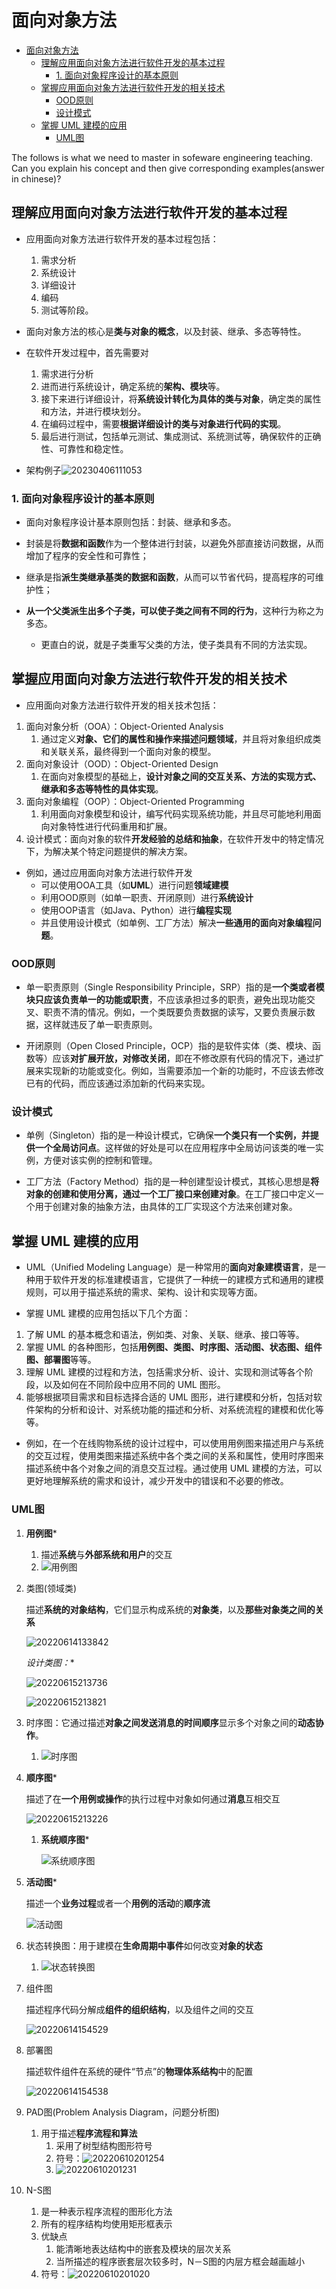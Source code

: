 # 面向对象方法

- [面向对象方法](#面向对象方法)
  - [理解应用面向对象方法进行软件开发的基本过程](#理解应用面向对象方法进行软件开发的基本过程)
    - [1. 面向对象程序设计的基本原则](#1-面向对象程序设计的基本原则)
  - [掌握应用面向对象方法进行软件开发的相关技术](#掌握应用面向对象方法进行软件开发的相关技术)
    - [OOD原则](#ood原则)
    - [设计模式](#设计模式)
  - [掌握 UML 建模的应用](#掌握-uml-建模的应用)
    - [UML图](#uml图)

The follows is what we need to master in sofeware engineering teaching. Can you explain his concept and then give corresponding examples(answer in chinese)?

## 理解应用面向对象方法进行软件开发的基本过程

- 应用面向对象方法进行软件开发的基本过程包括：
  1. 需求分析
  2. 系统设计
  3. 详细设计
  4. 编码
  5. 测试等阶段。
- 面向对象方法的核心是**类与对象的概念**，以及封装、继承、多态等特性。
- 在软件开发过程中，首先需要对
  1. 需求进行分析
  2. 进而进行系统设计，确定系统的**架构、模块**等。
  3. 接下来进行详细设计，将**系统设计转化为具体的类与对象**，确定类的属性和方法，并进行模块划分。
  4. 在编码过程中，需要**根据详细设计的类与对象进行代码的实现**。
  5. 最后进行测试，包括单元测试、集成测试、系统测试等，确保软件的正确性、可靠性和稳定性。

- 架构例子![20230406111053](https://raw.githubusercontent.com/Logible/Image/main/note_image/20230406111053.png)

### 1. 面向对象程序设计的基本原则

- 面向对象程序设计基本原则包括：封装、继承和多态。

- 封装是将**数据和函数**作为一个整体进行封装，以避免外部直接访问数据，从而增加了程序的安全性和可靠性；
- 继承是指**派生类继承基类的数据和函数**，从而可以节省代码，提高程序的可维护性；
- **从一个父类派生出多个子类，可以使子类之间有不同的行为**，这种行为称之为多态。
  - 更直白的说，就是子类重写父类的方法，使子类具有不同的方法实现。

## 掌握应用面向对象方法进行软件开发的相关技术

- 应用面向对象方法进行软件开发的相关技术包括：

1. 面向对象分析（OOA）：Object-Oriented Analysis
   1. 通过定义**对象、它们的属性和操作来描述问题领域**，并且将对象组织成类和关联关系，最终得到一个面向对象的模型。
2. 面向对象设计（OOD）：Object-Oriented Design
   1. 在面向对象模型的基础上，**设计对象之间的交互关系、方法的实现方式、继承和多态等特性的具体实现**。
3. 面向对象编程（OOP）：Object-Oriented Programming
   1. 利用面向对象模型和设计，编写代码实现系统功能，并且尽可能地利用面向对象特性进行代码重用和扩展。
4. 设计模式：面向对象的软件**开发经验的总结和抽象**，在软件开发中的特定情况下，为解决某个特定问题提供的解决方案。

- 例如，通过应用面向对象方法进行软件开发
  - 可以使用OOA工具（如**UML**）进行问题**领域建模**
  - 利用OOD原则（如单一职责、开闭原则）进行**系统设计**
  - 使用OOP语言（如Java、Python）进行**编程实现**
  - 并且使用设计模式（如单例、工厂方法）解决**一些通用的面向对象编程问题**。

### OOD原则

- 单一职责原则（Single Responsibility Principle，SRP）指的是**一个类或者模块只应该负责单一的功能或职责**，不应该承担过多的职责，避免出现功能交叉、职责不清的情况。例如，一个类既要负责数据的读写，又要负责展示数据，这样就违反了单一职责原则。

- 开闭原则（Open Closed Principle，OCP）指的是软件实体（类、模块、函数等）应该**对扩展开放，对修改关闭**，即在不修改原有代码的情况下，通过扩展来实现新的功能或变化。例如，当需要添加一个新的功能时，不应该去修改已有的代码，而应该通过添加新的代码来实现。

### 设计模式

- 单例（Singleton）指的是一种设计模式，它确保**一个类只有一个实例，并提供一个全局访问点**。这样做的好处是可以在应用程序中全局访问该类的唯一实例，方便对该实例的控制和管理。

- 工厂方法（Factory Method）指的是一种创建型设计模式，其核心思想是**将对象的创建和使用分离，通过一个工厂接口来创建对象**。在工厂接口中定义一个用于创建对象的抽象方法，由具体的工厂实现这个方法来创建对象。

## 掌握 UML 建模的应用

- UML（Unified Modeling Language）是一种常用的**面向对象建模语言**，是一种用于软件开发的标准建模语言，它提供了一种统一的建模方式和通用的建模规则，可以用于描述系统的需求、架构、设计和实现等方面。

- 掌握 UML 建模的应用包括以下几个方面：

1. 了解 UML 的基本概念和语法，例如类、对象、关联、继承、接口等等。
2. 掌握 UML 的各种图形，包括**用例图、类图、时序图、活动图、状态图、组件图、部署图**等等。
3. 理解 UML 建模的过程和方法，包括需求分析、设计、实现和测试等各个阶段，以及如何在不同阶段中应用不同的 UML 图形。
4. 能够根据项目需求和目标选择合适的 UML 图形，进行建模和分析，包括对软件架构的分析和设计、对系统功能的描述和分析、对系统流程的建模和优化等等。

- 例如，在一个在线购物系统的设计过程中，可以使用用例图来描述用户与系统的交互过程，使用类图来描述系统中各个类之间的关系和属性，使用时序图来描述系统中各个对象之间的消息交互过程。通过使用 UML 建模的方法，可以更好地理解系统的需求和设计，减少开发中的错误和不必要的修改。

### UML图

1. **用例图***
   1. 描述**系统**与**外部系统和用户**的交互
   2. ![用例图](https://raw.githubusercontent.com/Logible/Image/main/note_image/用例图.jpg)
2. 类图(领域类)

    描述**系统的对象结构**，它们显示构成系统的**对象类**，以及**那些对象类之间的关系**

    ![20220614133842](https://raw.githubusercontent.com/Logible/Image/main/note_image/20220614133842.png)

    **设计类图*：**

    ![20220615213736](https://raw.githubusercontent.com/Logible/Image/main/note_image/20220615213736.png)

    ![20220615213821](https://raw.githubusercontent.com/Logible/Image/main/note_image/20220615213821.png)

3. 时序图：它通过描述**对象之间发送消息的时间顺序**显示多个对象之间的**动态协作**。
   1. ![时序图](https://raw.githubusercontent.com/Logible/Image/main/note_image/20230406112941.png)

4. **顺序图***

    描述了在**一个用例或操作**的执行过程中对象如何通过**消息**互相交互

    ![20220615213226](https://raw.githubusercontent.com/Logible/Image/main/note_image/20220615213226.png)

    1. **系统顺序图***

        ![系统顺序图](https://raw.githubusercontent.com/Logible/Image/main/note_image/系统顺序图.jpg)

5. **活动图***

    描述一个**业务过程**或者一个**用例的活动**的**顺序流**

    ![活动图](https://raw.githubusercontent.com/Logible/Image/main/note_image/活动图.jpg)

6. 状态转换图：用于建模在**生命周期中事件**如何改变**对象的状态**
   1. ![状态转换图](https://raw.githubusercontent.com/Logible/Image/main/note_image/20220614134324.png)
7. 组件图

    描述程序代码分解成**组件的组织结构**，以及组件之间的交互

    ![20220614154529](https://raw.githubusercontent.com/Logible/Image/main/note_image/20220614154529.png)

8. 部署图

    描述软件组件在系统的硬件“节点”的**物理体系结构**中的配置

    ![20220614154538](https://raw.githubusercontent.com/Logible/Image/main/note_image/20220614154538.png)

9. PAD图(Problem Analysis Diagram，问题分析图)
   1. 用于描述**程序流程和算法**
      1. 采用了树型结构图形符号
      2. 符号：![20220610201254](https://raw.githubusercontent.com/Logible/Image/main/note_image/20220610201254.png)
      3. ![20220610201231](https://raw.githubusercontent.com/Logible/Image/main/note_image/20220610201231.png)
10. N-S图
      1. 是一种表示程序流程的图形化方法
      2. 所有的程序结构均使用矩形框表示
      3. 优缺点
         1. 能清晰地表达结构中的嵌套及模块的层次关系
         2. 当所描述的程序嵌套层次较多时，N－S图的内层方框会越画越小
      4. 符号：![20220610201020](https://raw.githubusercontent.com/Logible/Image/main/note_image/20220610201020.png)
